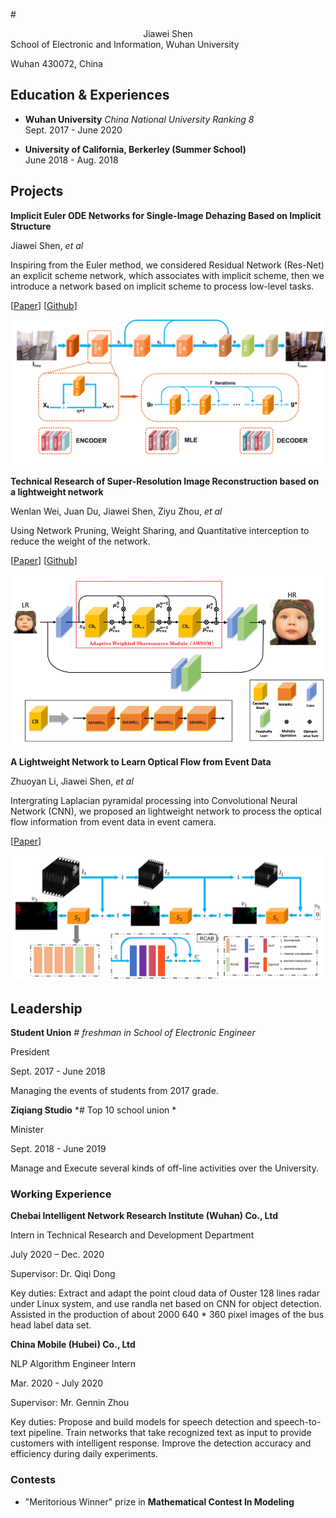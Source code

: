 #<center>Jiawei Shen</center>
School of Electronic and Information, Wuhan University

Wuhan 430072, China



## Education & Experiences

- **Wuhan University** *China National University Ranking 8* <br/>
Sept. 2017 - June 2020

- **University of California, Berkerley (Summer School)** <br/>
June 2018 - Aug. 2018

## Projects

<ProjectCard image="/projects/1.png" hideBorder=true>

  **Implicit Euler ODE Networks for Single-Image Dehazing Based on Implicit Structure**

  Jiawei Shen, *et al*

 Inspiring from the Euler method, we considered Residual Network (Res-Net) an explicit scheme network, which associates with implicit scheme,
 then we introduce a network based on implicit scheme to process low-level tasks.


  [[Paper](https://openaccess.thecvf.com/content_CVPRW_2020/papers/w14/Shen_Implicit_Euler_ODE_Networks_for_Single-Image_Dehazing_CVPRW_2020_paper.pdf)]
  [[Github](https://github.com/Jiawei-Shen/MI-Net)]

  ![Image text](/article/MI.png)

</ProjectCard>


<ProjectCard hideBorder=true>

 **Technical Research of Super-Resolution Image Reconstruction based on a lightweight network**

  Wenlan Wei, Juan Du, Jiawei Shen, Ziyu Zhou, *et al*

  Using Network Pruning, Weight Sharing, and Quantitative interception to reduce the weight of the network.

  [[Paper](https://ieeexplore.ieee.org/abstract/document/9045996)]
  [[Github](https://github.com/weiwenlan/Mobile-Lightweight-Super-Resolution-Construction-System)]

  ![Image text](/article/SR.png)


</ProjectCard>


<ProjectCard hideBorder=true>

  **A Lightweight Network to Learn Optical Flow from Event Data**

  Zhuoyan Li, Jiawei Shen, *et al*

  Intergrating Laplacian pyramidal processing into Convolutional Neural Network (CNN), we proposed an lightweight network to process the optical flow
  information from event data in event camera.

  [[Paper](/article/ICPR20_2424_FI.pdf)]

  ![Image text](/article/Event.png)


</ProjectCard>


## Leadership

<ProjectCard hideBorder=true>

  **Student Union** *# freshman in School of Electronic Engineer*

  President

  Sept. 2017 - June 2018

  Managing the events of students from 2017 grade.   

</ProjectCard>

<ProjectCard hideBorder=true>

  **Ziqiang Studio** *# Top 10 school union *

  Minister

  Sept. 2018 - June 2019

  Manage and Execute several kinds of off-line activities over the University.   

</ProjectCard>

### Working Experience

<ProjectCard hideBorder=true>

  **Chebai Intelligent Network Research Institute (Wuhan) Co., Ltd**

  Intern in Technical Research and Development Department

  July 2020 – Dec. 2020

  Supervisor: Dr. Qiqi Dong

  Key duties: Extract and adapt the point cloud data of Ouster 128 lines radar under Linux system, and use randla net based on CNN for object detection. Assisted in the production of about 2000 640 * 360 pixel images of the bus head label data set.  

</ProjectCard>

<ProjectCard hideBorder=true>

  **China Mobile (Hubei) Co., Ltd**

  NLP Algorithm Engineer Intern

  Mar. 2020 - July 2020

  Supervisor: Mr. Gennin Zhou

  Key duties: Propose and build models for speech detection and speech-to-text pipeline. Train networks that take recognized text as input to provide customers with intelligent response. Improve the detection accuracy and efficiency during daily experiments.

</ProjectCard>


### Contests

- "Meritorious Winner" prize in **Mathematical Contest In Modeling**
